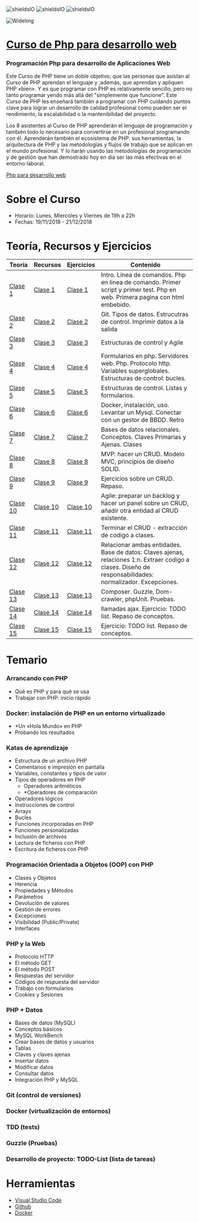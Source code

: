 ![shieldsIO](https://img.shields.io/github/issues/Fictizia/Curso-JS-para-desarrolladores-web_ed10.svg)
![shieldsIO](https://img.shields.io/github/forks/Fictizia/Curso-JS-para-desarrolladores-web_ed10.svg)
![shieldsIO](https://img.shields.io/github/stars/Fictizia/Curso-JS-para-desarrolladores-web_ed10.svg)

![WideImg](http://fictizia.com/img/github/Fictizia-plan-estudios-github.jpg)

# [Curso de Php para desarrollo web](https://fictizia.com/formacion/curso-php)
### Programación Php para desarrollo de Aplicaciones Web

Este Curso de PHP tiene un doble objetivo; que las personas que asistan al Curso de PHP aprendan el lenguaje y ,además, que aprendan y apliquen PHP «bien». Y es que programar con PHP es relativamente sencillo, pero no tanto programar yendo más allá del "simplemente que funcione". Este Curso de PHP les enseñará también a programar con PHP cuidando puntos clave para lograr un desarrollo de calidad profesional como pueden ser el rendimiento, la escalabilidad o la mantenibilidad del proyecto.

Los 8 asistentes al Curso de PHP aprenderán el lenguaje de programación y también todo lo necesario para convertirse en un profesional programando con él. Aprenderán también el ecosistema de PHP: sus herramientas, la arquitectura de PHP y las metodologías y flujos de trabajo que se aplican en el mundo profesional. Y lo harán usando las metodologías de programación y de gestión que han demostrado hoy en día ser las más efectivas en el entorno laboral.

[Php para desarrollo web](http://fictizia.com/formacion/curso_php)

Sobre el Curso
=================
* Horario: Lunes, Miercoles y Viernes de 19h a 22h
* Fechas: 19/11/2018 - 21/12/2018

Teoría, Recursos y Ejercicios
=================
Teoría | Recursos | Ejercicios | Contenido
------------ | ------------- | ------------- | -------------
[Clase 1](teoria/Clase1.md) | [Clase 1](recursos/Clase1.md) | [Clase 1](ejercicios/Clase1) | Intro. Linea de comandos. Php en linea de comando. Primer script y primer test. Php en web. Primera pagina con html embebido. 
[Clase 2](teoria/Clase2.md) | [Clase 2](recursos/Clase2.md) | [Clase 2](ejercicios/Clase2) |  Git. Tipos de datos. Estrucutras de control. Imprimir datos a la salida
[Clase 3](teoria/Clase3.md) | [Clase 3](recursos/Clase3.md) | [Clase 3](ejercicios/Clase3) |  Estructuras de control y Agile
[Clase 4](teoria/Clase4.md) | [Clase 4](recursos/Clase4.md) | [Clase 4](ejercicios/Clase4) | Formularios en php. Servidores web. Php. Protocolo http. Variables superglobales. Estructuras de control: bucles.
[Clase 5](teoria/Clase5.md) | [Clase 5](recursos/Clase5.md) | [Clase 5](ejercicios/Clase5) | Estructuras de control. Listas y formularios.
[Clase 6](teoria/Clase6.md) | [Clase 6](recursos/Clase6.md) | [Clase 6](ejercicios/Clase6) |Docker, instalación, uso. Levantar un Mysql. Conectar con un gestor de BBDD. Retro   
[Clase 7](teoria/Clase7.md) | [Clase 7](recursos/Clase7.md) | [Clase 7](ejercicios/Clase7) | Bases de datos relacionales. Conceptos. Claves Primarias y Ajenas. Clases  
[Clase 8](teoria/Clase8.md) | [Clase 8](recursos/Clase8.md) | [Clase 8](ejercicios/Clase8) | MVP: hacer un CRUD. Modelo MVC, principios de diseño SOLID.
[Clase 9](teoria/Clase9.md) | [Clase 9](recursos/Clase9.md) | [Clase 9](ejercicios/Clase9) | Ejercicios sobre un CRUD. Repaso.
[Clase 10](teoria/Clase10.md) | [Clase 10](recursos/Clase10.md) | [Clase 10](ejercicios/Clase10) | Agile: preparar un backlog y hacer un panel sobre un CRUD, añadir otra entidad al CRUD existente. 
[Clase 11](teoria/Clase11.md) | [Clase 11](recursos/Clase11.md) | [Clase 11](ejercicios/Clase11) | Terminar el CRUD - extracción de codigo a clases.
[Clase 12](teoria/Clase12.md) | [Clase 12](recursos/Clase12.md) | [Clase 12](ejercicios/Clase12) | Relacionar ambas entidades. Base de datos: Claves ajenas, relaciones 1:n. Extraer codigo a clases. Diseño de responsabilidades: normalizador. Excepciones. 
[Clase 13](teoria/Clase13.md) | [Clase 13](recursos/Clase13.md) | [Clase 13](ejercicios/Clase13) | Composer. Guzzle, Dom-crawler, phpUnit. Pruebas.  
[Clase 14](teoria/Clase14.md) | [Clase 14](recursos/Clase14.md) | [Clase 14](ejercicios/Clase14) | llamadas ajax. Ejercicio: TODO list. Repaso de conceptos.
[Clase 15](teoria/Clase15.md) | [Clase 15](recursos/Clase15.md) | [Clase 15](ejercicios/Clase15) | Ejercicio: TODO list. Repaso de conceptos.

Temario
=================

### Arrancando con PHP ###
* Qué es PHP y para qué se usa
* Trabajar con PHP: inicio rápido

### Docker: instalación de PHP en un entorno virtualizado
* *Un «Hola Mundo» en PHP
* Probando los resultados

### Katas de aprendizaje
* Estructura de un archivo PHP
* Comentarios e impresión en pantalla
* Variables, constantes y tipos de valor
* Tipos de operadores en PHP
    * Operadores aritméticos
    * *Operadores de comparación
* Operadores lógicos
* Instrucciones de control
* Arrays
* Bucles
* Funciones incorporadas en PHP
* Funciones personalizadas
* Inclusión de archivos
* Lectura de ficheros con PHP
* Escritura de ficheros con PHP
### Programación Orientada a Objetos (OOP) con PHP
* Clases y Objetos
* Herencia
* Propiedades y Métodos
* Parámetros
* Devolución de valores
* Gestión de errores
* Excepciones
* Visibilidad (Public/Private)
* Interfaces
### PHP y la Web
* Protocolo HTTP
* El método GET
* El método POST
* Respuestas del servidor
* Códigos de respuesta del servidor
* Trabajo con formularios
* Cookies y Sesiones
### PHP + Datos
* Bases de datos (MySQL)
* Conceptos básicos
* MySQL WorkBench
* Crear bases de datos y usuarios
* Tablas
* Claves y claves ajenas
* Insertar datos
* Modificar datos
* Consultar datos
* Integración PHP y MySQL
### Git (control de versiones)
### Docker (virtualización de entornos)
### TDD (tests)
### Guzzle (Pruebas)
### Desarrollo de proyecto: TODO-List (lista de tareas)



Herramientas
=================
* [Visual Studio Code](https://code.visualstudio.com/)
* [Github](https://github.com/)
* [Docker](https://www.docker.com/)
